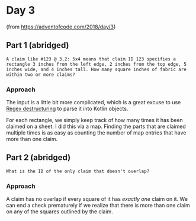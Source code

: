 # Day 3
(from https://adventofcode.com/2018/day/3)

## Part 1 (abridged)
`A claim like #123 @ 3,2: 5x4 means that claim ID 123 specifies a rectangle 3 inches from the left edge, 2 inches from the top edge, 5 inches wide, and 4 inches tall. How many square inches of fabric are within two or more claims?`

### Approach
The input is a little bit more complicated, which is a great excuse to use [Regex destructuring](https://medium.com/@garnop/safe-concise-text-parsing-with-regex-destructuring-in-kotlin-b8f77ef1e30c) to parse it into Kotlin objects.

For each rectangle, we simply keep track of how many times it has been claimed on a sheet. I did this via a map. Finding the parts that are claimed multiple times is as easy as counting the number of map entries that have more than one claim.

## Part 2 (abridged)
`What is the ID of the only claim that doesn't overlap?`

### Approach
A claim has no overlap if every square of it has _exactly one_ claim on it. We can end a check prematurely if we realize that there is more than one claim on any of the squares outlined by the claim.